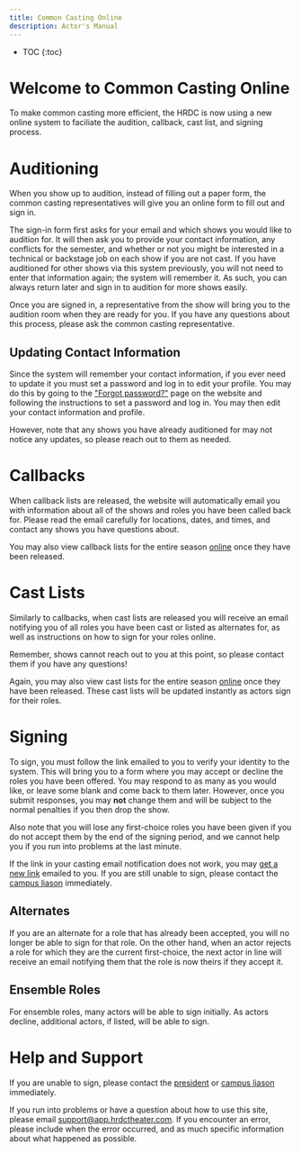 ```yaml
---
title: Common Casting Online
description: Actor's Manual
---
```


* TOC
{:toc}

# Welcome to Common Casting Online

To make common casting more efficient, the HRDC is now using a new online
system to faciliate the audition, callback, cast list, and signing process.

# Auditioning

When you show up to audition, instead of filling out a paper form, the
common casting representatives will give you an online form to fill out and sign
in.

The sign-in form first asks for your email and which shows you would like to
audition for. It will then ask you to provide your contact information, any
conflicts for the semester, and whether or not you might be interested in a
technical or backstage job on each show if you are not cast. If you have
auditioned for other shows via this system previously, you will not need to
enter that information again; the system will remember it. As such, you can
always return later and sign in to audition for more shows easily.

Once you are signed in, a representative from the show will bring you to the
audition room when they are ready for you. If you have any questions about this
process, please ask the common casting representative.

## Updating Contact Information

Since the system will remember your contact information, if you ever need to
update it you must set a password and log in to edit your profile. You may do
this by going to the ["Forgot password?"](https://app.hrdctheater.com/reset/)
page on the website and following the instructions to set a password and log in.
You may then edit your contact information and profile.

However, note that any shows you have already auditioned for may not notice any
updates, so please reach out to them as needed.

# Callbacks

When callback lists are released, the website will automatically email you
with information about all of the shows and roles you have been called back for.
Please read the email carefully for locations, dates, and times, and contact any
shows you have questions about.

You may also view callback lists for the entire season
[online](https://app.hrdctheater.com/casting/actor/) once they have been
released.

# Cast Lists

Similarly to callbacks, when cast lists are released you will receive an email
notifying you of all roles you have been cast or listed as alternates for, as
well as instructions on how to sign for your roles online.

Remember, shows cannot reach out to you at this point, so please contact them
if you have any questions!

Again, you may also view cast lists for the entire season
[online](https://app.hrdctheater.com/casting/actor/) once they have been
released. These cast lists will be updated instantly as actors sign for their
roles.

# Signing

To sign, you must follow the link emailed to you to verify your identity to
the system. This will bring you to a form where you may accept or decline the
roles you have been offered. You may respond to as many as you would like, or
leave some blank and come back to them later. However, once you submit
responses, you may **not** change them and will be subject to the normal
penalties if you then drop the show.

Also note that you will lose any first-choice roles you have been given if
you do not accept them by the end of the signing period, and we cannot help
you if you run into problems at the last minute.

If the link in your casting email notification does not work, you may
[get a new link](https://app.hrdctheater.com/casting/actor/getlink/)
emailed to you. If you are still unable to sign, please contact the
[campus liason](mailto:campus@hrdctheater.com) immediately.

## Alternates

If you are an alternate for a role that has already been accepted, you will no
longer be able to sign for that role. On the other hand, when an actor rejects
a role for which they are the current first-choice, the next actor in line
will receive an email notifying them that the role is now theirs if they accept
it.

## Ensemble Roles

For ensemble roles, many actors will be able to sign initially. As actors
decline, additional actors, if listed, will be able to sign.

# Help and Support

If you are unable to sign, please contact the
[president](mailto:president@hrdctheater.com) or
[campus liason](mailto:campus@hrdctheater.com) immediately.

If you run into problems or have a question about how to use this site, please
email [support@app.hrdctheater.com](mailto:support@app.hrdctheater.com). If you
encounter an error, please include when the error occurred, and as much
specific information about what happened as possible.
